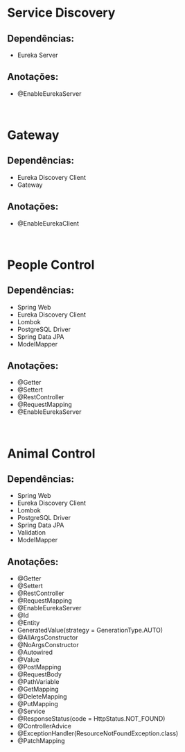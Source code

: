 # Service Discovery

## Dependências:

- Eureka Server 

## Anotações:

- @EnableEurekaServer

<br>

# Gateway

## Dependências:

- Eureka Discovery Client
- Gateway

## Anotações:

- @EnableEurekaClient

<br>

# People Control

## Dependências:

- Spring Web
- Eureka Discovery Client
- Lombok
- PostgreSQL Driver
- Spring Data JPA
- ModelMapper

## Anotações:

- @Getter
- @Settert
- @RestController
- @RequestMapping
- @EnableEurekaServer

<br>

# Animal Control

## Dependências:

- Spring Web
- Eureka Discovery Client
- Lombok
- PostgreSQL Driver
- Spring Data JPA
- Validation
- ModelMapper

## Anotações:

- @Getter
- @Settert
- @RestController
- @RequestMapping
- @EnableEurekaServer
- @Id
- @Entity
- GeneratedValue(strategy = GenerationType.AUTO)
- @AllArgsConstructor
- @NoArgsConstructor
- @Autowired
- @Value
- @PostMapping
- @RequestBody
- @PathVariable
- @GetMapping
- @DeleteMapping
- @PutMapping
- @Service
- @ResponseStatus(code = HttpStatus.NOT_FOUND)
- @ControllerAdvice
- @ExceptionHandler(ResourceNotFoundException.class)
- @PatchMapping